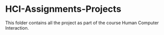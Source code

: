 # HCI-Assignments-Projects

This folder contains all the project as part of the course Human Computer Interaction.
